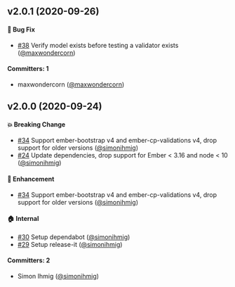 ## v2.0.1 (2020-09-26)

#### :bug: Bug Fix
* [#38](https://github.com/offirgolan/ember-bootstrap-cp-validations/pull/38) Verify model exists before testing a validator exists ([@maxwondercorn](https://github.com/maxwondercorn))

#### Committers: 1
- maxwondercorn ([@maxwondercorn](https://github.com/maxwondercorn))

## v2.0.0 (2020-09-24)

#### :boom: Breaking Change
* [#34](https://github.com/offirgolan/ember-bootstrap-cp-validations/pull/34) Support ember-bootstrap v4 and ember-cp-validations v4, drop support for older versions ([@simonihmig](https://github.com/simonihmig))
* [#24](https://github.com/offirgolan/ember-bootstrap-cp-validations/pull/24) Update dependencies, drop support for Ember < 3.16 and node < 10 ([@simonihmig](https://github.com/simonihmig))

#### :rocket: Enhancement
* [#34](https://github.com/offirgolan/ember-bootstrap-cp-validations/pull/34) Support ember-bootstrap v4 and ember-cp-validations v4, drop support for older versions ([@simonihmig](https://github.com/simonihmig))

#### :house: Internal
* [#30](https://github.com/offirgolan/ember-bootstrap-cp-validations/pull/30) Setup dependabot ([@simonihmig](https://github.com/simonihmig))
* [#29](https://github.com/offirgolan/ember-bootstrap-cp-validations/pull/29) Setup release-it ([@simonihmig](https://github.com/simonihmig))

#### Committers: 2
- Simon Ihmig ([@simonihmig](https://github.com/simonihmig))


